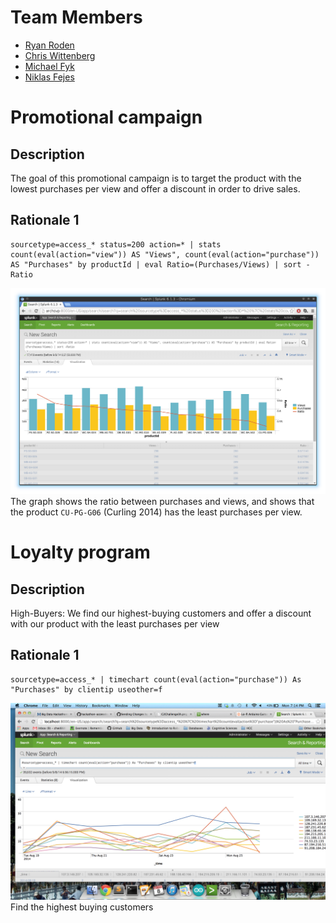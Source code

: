 # Team Members

* [Ryan Roden](www.github.com/rodenr)
* [Chris Wittenberg](https://github.com/cwitty1919t)
* [Michael Fyk](https://github.com/thefyk)
* [Niklas Fejes](www.github.com/nfejes)

# Promotional campaign

## Description
The goal of this promotional campaign is to target the product with the lowest purchases per view and offer a discount in order to drive sales.

## Rationale 1

```
sourcetype=access_* status=200 action=* | stats count(eval(action="view")) AS "Views", count(eval(action="purchase")) AS "Purchases" by productId | eval Ratio=(Purchases/Views) | sort -Ratio
```
![rationale 1](rationale1.png?raw=true) 
The graph shows the ratio between purchases and views, and shows that the product 
`CU-PG-G06` (Curling 2014) has the least purchases per view.


# Loyalty program

## Description
High-Buyers: We find our highest-buying customers and offer a discount with our product with the least purchases per view

## Rationale 1

```
sourcetype=access_* | timechart count(eval(action="purchase")) As "Purchases" by clientip useother=f
```
![screenshot of a data table or a graph or both](lrationale1.png?raw=true) 
Find the highest buying customers

